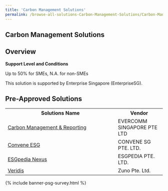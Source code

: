 ```yaml
---
title: 'Carbon Management Solutions'
permalink: /browse-all-solutions-Carbon-Management-Solutions/Carbon-Management-Solutions
---
```


## Carbon Management Solutions
## Overview

**Support Level and Conditions**

Up to 50% for SMEs, N.A. for non-SMEs

This solution is supported by Enterprise Singapore (EnterpriseSG).

## Pre-Approved Solutions

<table>
<tr>
<th style='width: auto;'><b>Solutions Name</b></th>
<th style='width: 30%;'><b>Vendor</b></th>
</tr>
<tr>
<td><a href='/productivity-solutions-grant/solutionrepo/201321526K-Crbon-MGT-&-Rportng-G' target='_blank'>Carbon Management & Reporting</a><br></td>
<td>EVERCOMM SINGAPORE PTE LTD</td>
</tr>
<tr>
<td><a href='/productivity-solutions-grant/solutionrepo/200101384G-Convn-ESG-G' target='_blank'>Convene ESG</a><br></td>
<td>CONVENE SG PTE. LTD.</td>
</tr>
<tr>
<td><a href='/productivity-solutions-grant/solutionrepo/201904974E-ESGpd-Nxus-G' target='_blank'>ESGpedia Nexus</a><br></td>
<td>ESGPEDIA PTE. LTD.</td>
</tr>
<tr>
<td><a href='/productivity-solutions-grant/solutionrepo/202002731M-Vrds-G' target='_blank'>Veridis</a><br></td>
<td>Zuno Pte. Ltd.</td>
</tr>
</table>

{% include banner-psg-survey.html %}

